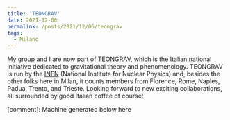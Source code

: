 ```yaml
---
title: 'TEONGRAV'
date: 2021-12-06
permalink: /posts/2021/12/06/teongrav
tags:
  - Milano
---
```


My group and I are now part of [TEONGRAV](<https://web.infn.it/CSN4/index.php/it/17-esperimenti/195-teongrav-home>), which is the Italian national initiative dedicated to gravitational theory and phenomenology. TEONGRAV is run by the [INFN](<https://home.infn.it/it/>) (National Institute for Nuclear Physics) and, besides the other folks here in Milan, it counts members from Florence, Rome, Naples, Padua, Trento, and Trieste. Looking forward to new exciting collaborations, all surrounded by good Italian coffee of course!

[comment]: Machine generated below here
